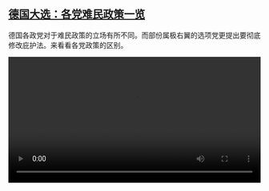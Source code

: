 <!--1740323823000-->
[德国大选：各党难民政策一览](https://www.dw.com/zh/%E5%BE%B7%E5%9B%BD%E5%A4%A7%E9%80%89%EF%BC%9A%E5%90%84%E5%85%9A%E9%9A%BE%E6%B0%91%E6%94%BF%E7%AD%96%E4%B8%80%E8%A7%88/a-71641635)
------

<p>德国各政党对于难民政策的立场有所不同。而部份属极右翼的选项党更提出要彻底修改庇护法。来看看各党政策的区别。</small></p><video src="https://tvdownloaddw-a.akamaihd.net/Events/mp4/vdt_zh/2025/newschi250217_migranten_01icw_AVC_1280x720.mp4" controls style="width:100%"></video>
